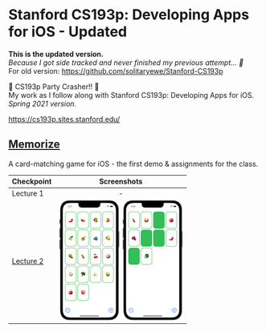 # Stanford CS193p: Developing Apps for iOS - Updated
<b>This is the updated version.</b><br>
<i>Because I got side tracked and never finished my previous attempt... 🫠</i><br>
For old version: https://github.com/solitaryewe/Stanford-CS193p

🎉 CS193p Party Crasher!! 🎉<br>
My work as I follow along with Stanford CS193p: Developing Apps for iOS.<br>
*Spring 2021 version.*

https://cs193p.sites.stanford.edu/

## [Memorize](https://github.com/solitaryewe/Stanford-CS193p-Updated/tree/main/Memorize)

A card-matching game for iOS - the first demo & assignments for the class.

| Checkpoint | Screenshots |
| ---------- | :----: |
| Lecture 1 | - |
| [Lecture 2](https://github.com/solitaryewe/Stanford-CS193p-Updated/tree/71e99be96a910d9b741b401e0b3e4a8465dee969/Memorize) | [![Lecture 2](https://github.com/solitaryewe/Stanford-CS193p-Updated/blob/main/Memorize/Screenshots/memorize-lecture2a-small.png)](https://github.com/solitaryewe/Stanford-CS193p-Updated/blob/main/Memorize/Screenshots/memorize-lecture2a-large.png) [![Lecture 2](https://github.com/solitaryewe/Stanford-CS193p-Updated/blob/main/Memorize/Screenshots/memorize-lecture2b-small.png)](https://github.com/solitaryewe/Stanford-CS193p-Updated/blob/main/Memorize/Screenshots/memorize-lecture2b-large.png) |
